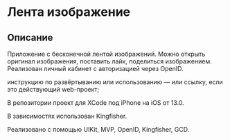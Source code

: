 # Лента изображение 
## Описание

Приложение с бесконечной лентой изображений. Можно открыть оригинал изображения, поставить лайк, поделиться изображением. 
Реализован личный кабинет с авторизацией через OpenID.

инструкцию по развёртыванию или использованию — или ссылку, если это действующий web-проект;

В репозитории проект для XCode под iPhone на iOS от 13.0.

В зависимостях использован Kingfisher.

Реализовано с помощью  UIKit, MVP, OpenID, Kingfisher, GCD.
